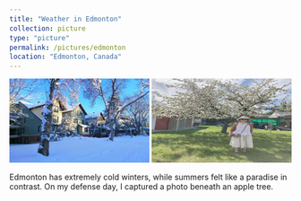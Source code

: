 ```yaml
---
title: "Weather in Edmonton"
collection: picture
type: "picture"
permalink: /pictures/edmonton
location: "Edmonton, Canada"
---
```


<img src='/images/pictures/Edmonton_winter.JPG' width='250' height='150'>
<img src='/images/pictures/Defence_day.JPG' width='250' height='150'>

Edmonton has extremely cold winters, while summers felt like a paradise in contrast. On my defense day, I captured a photo beneath an apple tree.
